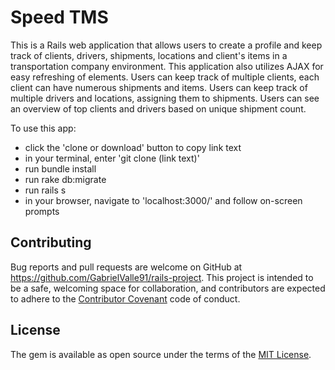 # Speed TMS

  This is a Rails web application that allows users to create a profile and keep track of clients, drivers, shipments, locations and client's items in a transportation company environment. This application also utilizes AJAX for easy refreshing of elements.
  Users can keep track of multiple clients, each client can have numerous shipments and items.
  Users can keep track of multiple drivers and locations, assigning them to shipments.
  Users can see an overview of top clients and drivers based on unique shipment count.

To use this app:
  - click the 'clone or download' button to copy link text
  - in your terminal, enter 'git clone (link text)'
  - run bundle install
  - run rake db:migrate
  - run rails s
  - in your browser, navigate to 'localhost:3000/' and follow on-screen prompts



## Contributing
Bug reports and pull requests are welcome on GitHub at https://github.com/GabrielValle91/rails-project.
This project is intended to be a safe, welcoming space for collaboration, and contributors are expected to adhere to the [Contributor Covenant](http://contributor-covenant.org) code of conduct.

## License
The gem is available as open source under the terms of the [MIT License](https://opensource.org/licenses/MIT).
